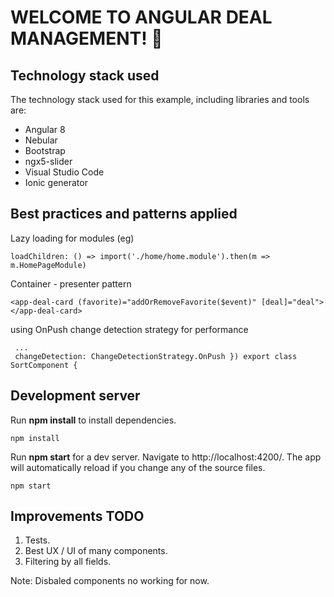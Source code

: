 # WELCOME TO ANGULAR DEAL MANAGEMENT! :rocket:

## Technology stack used

The technology stack used for this example, including libraries and tools are:

- Angular 8
- Nebular
- Bootstrap
- ngx5-slider
- Visual Studio Code
- Ionic generator

## Best practices and patterns applied

Lazy loading for modules (eg)

    loadChildren: () => import('./home/home.module').then(m => m.HomePageModule)

Container - presenter pattern 

    <app-deal-card (favorite)="addOrRemoveFavorite($event)" [deal]="deal"></app-deal-card>

using OnPush change detection strategy for performance

     ...
     changeDetection: ChangeDetectionStrategy.OnPush }) export class SortComponent {

## Development server

Run **npm install** to install dependencies.

    npm install

Run **npm start** for a dev server. Navigate to http://localhost:4200/. The app will automatically reload if you change any of the source files.

    npm start

## Improvements TODO

1. Tests.
2. Best UX / UI of many components.
3. Filtering by all fields.


Note: Disbaled components no working for now.

